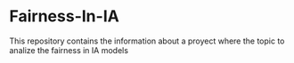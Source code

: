 # Fairness-In-IA
This repository contains the information about a proyect where the topic to analize the fairness in IA models
